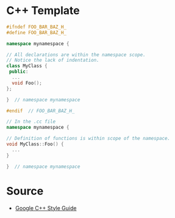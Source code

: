 # C++ Template

```cpp
#ifndef FOO_BAR_BAZ_H_
#define FOO_BAR_BAZ_H_

namespace mynamespace {

// All declarations are within the namespace scope.
// Notice the lack of indentation.
class MyClass {
 public:
  ...
  void Foo();
};

}  // namespace mynamespace

#endif  // FOO_BAR_BAZ_H_
```

```cpp
// In the .cc file
namespace mynamespace {

// Definition of functions is within scope of the namespace.
void MyClass::Foo() {
  ...
}

}  // namespace mynamespace
```

# Source

* [Google C++ Style Guide](https://google.github.io/styleguide/cppguide.html)
